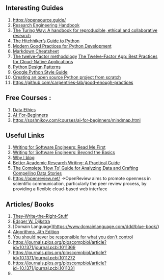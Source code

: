 ## Interesting Guides

1. https://opensource.guide/
2. [Research Engineering Handbook](https://alan-turing-institute.github.io/REG-handbook/)
3. [The Turing Way: A handbook for reproducible, ethical and collaborative research](https://zenodo.org/records/7625728)
4. [The Hitchhiker’s Guide to Python](https://docs.python-guide.org/)
5. [Modern Good Practices for Python Development](https://www.stuartellis.name/articles/python-modern-practices/)
6. [Markdown Cheatsheet](https://github.com/adam-p/markdown-here/wiki/Markdown-Cheatsheet)
7. [The twelve-factor methodology](https://12factor.net/)    [The Twelve-Factor App: Best Practices for Cloud-Native Applications](https://medium.com/@tech_18484/introduction-701b7a8f4730)
8. [Python Design Patterns](https://python-patterns.guide/)
9. [Google Python Style Guide](https://google.github.io/styleguide/pyguide.html)
10. [Creating an open source Python project from scratch](https://jacobtomlinson.dev/series/creating-an-open-source-python-project-from-scratch/)
11. https://github.com/carpentries-lab/good-enough-practices


## Free Courses : 
1. [Data Ethics](https://ethics.fast.ai/syllabus/index.html)
2. [AI-For-Beginners](https://microsoft.github.io/AI-For-Beginners/)
3. https://soshnikov.com/courses/ai-for-beginners/mindmap.html

## Useful Links
1. [Writing for Software Engineers: Read Me First](https://thenewstack.io/writing-for-software-engineers-read-me-first/)
2. [Writing for Software Engineers: Beyond the Basics](https://thenewstack.io/writing-for-software-engineers-beyond-the-basics/)
3. [Why I blog](https://muratbuffalo.blogspot.com/2024/03/why-i-blog.html)
4. [Better Academic Research Writing: A Practical Guide](https://maken.wikiwijs.nl/178152/Better_Academic_Research_Writing__A_Practical_Guide)
5. [The Complete ‘How To’ Guide for Analyzing Data and Crafting Compelling Data Stories](https://the.datastory.guide/hc/en-us/articles/4570444289167-Checking-and-Understanding-Missing-Data)
6. https://openreview.net/ ->OpenReview aims to promote openness in scientific communication, particularly the peer review process, by providing a flexible cloud-based web interface


## Articles/ Books
1. [They-Write-the-Right-Stuff](https://inst.eecs.berkeley.edu/~cs162/sp13/hand-outs/They-Write-the-Right-Stuff.pdf)
2. [Edsger W. Dijkstra](https://www.cs.utexas.edu/users/EWD/)
3. [Domain Language][(](https://www.domainlanguage.com/ddd/blue-book/)https://www.domainlanguage.com/ddd/blue-book/)
4. [Algorithms, 4th Edition](https://algs4.cs.princeton.edu/home/)
5. [You should never be responsible for what you don't control](https://blog.alexewerlof.com/p/responsible-for-control)
6. https://journals.plos.org/ploscompbiol/article?id=10.1371/journal.pcbi.1011369
7. https://journals.plos.org/ploscompbiol/article?id=10.1371/journal.pcbi.1011272
8. https://journals.plos.org/ploscompbiol/article?id=10.1371/journal.pcbi.1011031
9. 
